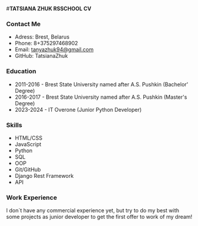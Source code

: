 #**TATSIANA ZHUK RSSCHOOL CV**

### Contact Me

* Adress: Brest, Belarus
* Phone: 8+375297468902
* Email: tanyazhuk94@gmail.com
* GitHub: TatsianaZhuk

### Education

* 2011-2016 - Brest State University named after A.S. Pushkin (Bachelor' Degree)
* 2016-2017 - Brest State University named after A.S. Pushkin (Master's Degree)
* 2023-2024 - IT Overone (Junior Python Developer)

### Skills

* HTML/CSS
* JavaScript
* Python
* SQL
* OOP
* Git/GitHub
* Django Rest Framework
* API

### Work Experience

I don`t have any commercial experience yet, but try to do my best with some projects as junior developer to get the first offer to work of my dream!
 

